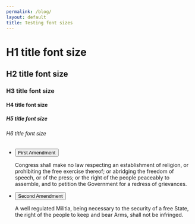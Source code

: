 ```yaml
---
permalink: /blog/
layout: default
title: Testing font sizes
---
```


# H1 title font size

## H2 title font size

### H3 title font size

#### H4 title font size

##### H5 title font size

###### H6 title font size

<div class="usa-accordion">
  <ul class="usa-unstyled-list">
    <li>
      <button class="usa-button-unstyled" aria-expanded="true" aria-controls="amendment-1">
        First Amendment
      </button>
      <div id="amendment-1" class="usa-accordion-content">
        <p>
        Congress shall make no law respecting an establishment of religion, or prohibiting the free exercise thereof; or abridging the freedom of speech, or of the press; or the right of the people peaceably to assemble, and to petition the Government for a redress of grievances.
        </p>
      </div>
    </li>
    <li>
      <button class="usa-button-unstyled" aria-controls="amendment-2">
        Second Amendment
      </button>
      <div id="amendment-2" class="usa-accordion-content">
        <p>
        A well regulated Militia, being necessary to the security of a free State, the right of the people to keep and bear Arms, shall not be infringed.
        </p>
      </div>
    </li>
  </ul>
</div>
